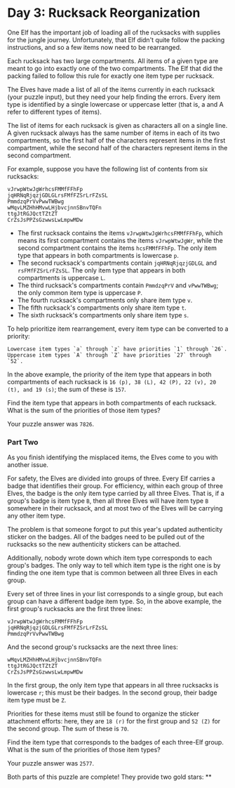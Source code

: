 # Day 3: Rucksack Reorganization

One Elf has the important job of loading all of the rucksacks with supplies for
the jungle journey. Unfortunately, that Elf didn't quite follow the packing
instructions, and so a few items now need to be rearranged.

Each rucksack has two large compartments. All items of a given type are meant to
go into exactly one of the two compartments. The Elf that did the packing failed
to follow this rule for exactly one item type per rucksack.

The Elves have made a list of all of the items currently in each rucksack (your
puzzle input), but they need your help finding the errors. Every item type is
identified by a single lowercase or uppercase letter (that is, a and A refer to
different types of items).

The list of items for each rucksack is given as characters all on a single line.
A given rucksack always has the same number of items in each of its two
compartments, so the first half of the characters represent items in the first
compartment, while the second half of the characters represent items in the
second compartment.

For example, suppose you have the following list of contents from six rucksacks:

```
vJrwpWtwJgWrhcsFMMfFFhFp
jqHRNqRjqzjGDLGLrsFMfFZSrLrFZsSL
PmmdzqPrVvPwwTWBwg
wMqvLMZHhHMvwLHjbvcjnnSBnvTQFn
ttgJtRGJQctTZtZT
CrZsJsPPZsGzwwsLwLmpwMDw
```

- The first rucksack contains the items `vJrwpWtwJgWrhcsFMMfFFhFp`, which means
  its first compartment contains the items `vJrwpWtwJgWr`, while the second
  compartment contains the items `hcsFMMfFFhFp`. The only item type that appears
  in both compartments is lowercase `p`.
- The second rucksack's compartments contain `jqHRNqRjqzjGDLGL` and
  `rsFMfFZSrLrFZsSL`. The only item type that appears in both compartments is
  uppercase `L`.
- The third rucksack's compartments contain `PmmdzqPrV` and `vPwwTWBwg`; the
  only common item type is uppercase `P`.
- The fourth rucksack's compartments only share item type `v`.
- The fifth rucksack's compartments only share item type `t`.
- The sixth rucksack's compartments only share item type `s`.

To help prioritize item rearrangement, every item type can be converted to a priority:

    Lowercase item types `a` through `z` have priorities `1` through `26`.
    Uppercase item types `A` through `Z` have priorities `27` through `52`.

In the above example, the priority of the item type that appears in both
compartments of each rucksack is `16 (p), 38 (L), 42 (P), 22 (v), 20 (t), and 19
(s)`; the sum of these is `157`.

Find the item type that appears in both compartments of each rucksack. What is the sum of the priorities of those item types?

Your puzzle answer was `7826`.

### Part Two

As you finish identifying the misplaced items, the Elves come to you with another issue.

For safety, the Elves are divided into groups of three. Every Elf carries a
badge that identifies their group. For efficiency, within each group of three
Elves, the badge is the only item type carried by all three Elves. That is, if a
group's badge is item type `B`, then all three Elves will have item type `B`
somewhere in their rucksack, and at most two of the Elves will be carrying any
other item type.

The problem is that someone forgot to put this year's updated authenticity
sticker on the badges. All of the badges need to be pulled out of the rucksacks
so the new authenticity stickers can be attached.

Additionally, nobody wrote down which item type corresponds to each group's
badges. The only way to tell which item type is the right one is by finding the
one item type that is common between all three Elves in each group.

Every set of three lines in your list corresponds to a single group, but each
group can have a different badge item type. So, in the above example, the first
group's rucksacks are the first three lines:

```
vJrwpWtwJgWrhcsFMMfFFhFp
jqHRNqRjqzjGDLGLrsFMfFZSrLrFZsSL
PmmdzqPrVvPwwTWBwg
```

And the second group's rucksacks are the next three lines:

```
wMqvLMZHhHMvwLHjbvcjnnSBnvTQFn
ttgJtRGJQctTZtZT
CrZsJsPPZsGzwwsLwLmpwMDw
```

In the first group, the only item type that appears in all three rucksacks is
lowercase `r`; this must be their badges. In the second group, their badge item
type must be `Z`.

Priorities for these items must still be found to organize the sticker
attachment efforts: here, they are `18 (r)` for the first group and `52 (Z)` for
the second group. The sum of these is `70`.

Find the item type that corresponds to the badges of each three-Elf group. What
is the sum of the priorities of those item types?

Your puzzle answer was `2577`.

Both parts of this puzzle are complete! They provide two gold stars: **
